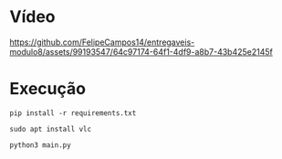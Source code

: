 # Vídeo
https://github.com/FelipeCampos14/entregaveis-modulo8/assets/99193547/64c97174-64f1-4df9-a8b7-43b425e2145f

# Execução

```
pip install -r requirements.txt
```

```
sudo apt install vlc
```

```
python3 main.py
```
